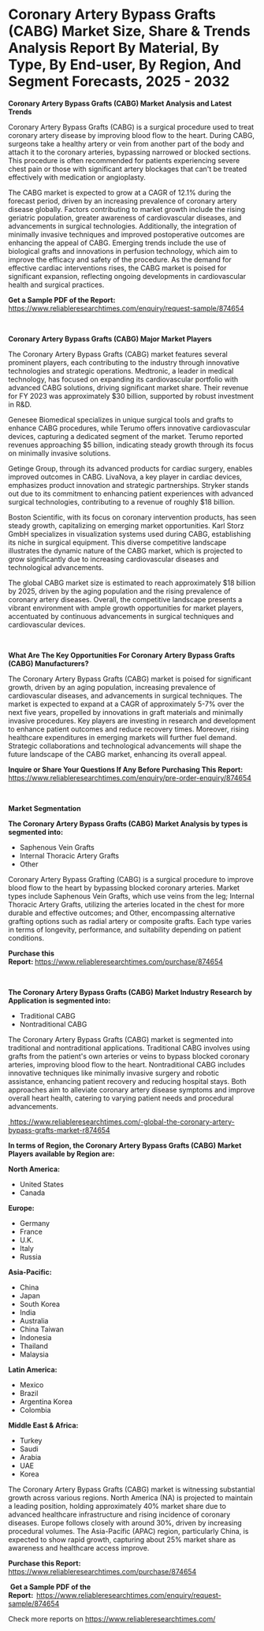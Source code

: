 <p><h1>Coronary Artery Bypass Grafts (CABG) Market Size, Share & Trends Analysis Report By Material, By Type, By End-user, By Region, And Segment Forecasts, 2025 - 2032</h1></p><p><strong>Coronary Artery Bypass Grafts (CABG) Market Analysis and Latest Trends</strong></p>
<p><p>Coronary Artery Bypass Grafts (CABG) is a surgical procedure used to treat coronary artery disease by improving blood flow to the heart. During CABG, surgeons take a healthy artery or vein from another part of the body and attach it to the coronary arteries, bypassing narrowed or blocked sections. This procedure is often recommended for patients experiencing severe chest pain or those with significant artery blockages that can't be treated effectively with medication or angioplasty.</p><p>The CABG market is expected to grow at a CAGR of 12.1% during the forecast period, driven by an increasing prevalence of coronary artery disease globally. Factors contributing to market growth include the rising geriatric population, greater awareness of cardiovascular diseases, and advancements in surgical technologies. Additionally, the integration of minimally invasive techniques and improved postoperative outcomes are enhancing the appeal of CABG. Emerging trends include the use of biological grafts and innovations in perfusion technology, which aim to improve the efficacy and safety of the procedure. As the demand for effective cardiac interventions rises, the CABG market is poised for significant expansion, reflecting ongoing developments in cardiovascular health and surgical practices.</p></p>
<p><strong>Get a Sample PDF of the Report:&nbsp;</strong> <a href="https://www.reliableresearchtimes.com/enquiry/request-sample/874654?utm_campaign=2997&utm_medium=2&utm_source=Github&utm_content=ia&utm_term=21032025&utm_id=coronary-artery-bypass-grafts-cabg">https://www.reliableresearchtimes.com/enquiry/request-sample/874654</a></p>
<p>&nbsp;</p>
<p><strong>Coronary Artery Bypass Grafts (CABG) Major Market Players</strong></p>
<p><p>The Coronary Artery Bypass Grafts (CABG) market features several prominent players, each contributing to the industry through innovative technologies and strategic operations. Medtronic, a leader in medical technology, has focused on expanding its cardiovascular portfolio with advanced CABG solutions, driving significant market share. Their revenue for FY 2023 was approximately $30 billion, supported by robust investment in R&D.</p><p>Genesee Biomedical specializes in unique surgical tools and grafts to enhance CABG procedures, while Terumo offers innovative cardiovascular devices, capturing a dedicated segment of the market. Terumo reported revenues approaching $5 billion, indicating steady growth through its focus on minimally invasive solutions.</p><p>Getinge Group, through its advanced products for cardiac surgery, enables improved outcomes in CABG. LivaNova, a key player in cardiac devices, emphasizes product innovation and strategic partnerships. Stryker stands out due to its commitment to enhancing patient experiences with advanced surgical technologies, contributing to a revenue of roughly $18 billion.</p><p>Boston Scientific, with its focus on coronary intervention products, has seen steady growth, capitalizing on emerging market opportunities. Karl Storz GmbH specializes in visualization systems used during CABG, establishing its niche in surgical equipment. This diverse competitive landscape illustrates the dynamic nature of the CABG market, which is projected to grow significantly due to increasing cardiovascular diseases and technological advancements.</p><p>The global CABG market size is estimated to reach approximately $18 billion by 2025, driven by the aging population and the rising prevalence of coronary artery diseases. Overall, the competitive landscape presents a vibrant environment with ample growth opportunities for market players, accentuated by continuous advancements in surgical techniques and cardiovascular devices.</p></p>
<p>&nbsp;</p>
<p><strong>What Are The Key Opportunities For Coronary Artery Bypass Grafts (CABG) Manufacturers?</strong></p>
<p><p>The Coronary Artery Bypass Grafts (CABG) market is poised for significant growth, driven by an aging population, increasing prevalence of cardiovascular diseases, and advancements in surgical techniques. The market is expected to expand at a CAGR of approximately 5-7% over the next five years, propelled by innovations in graft materials and minimally invasive procedures. Key players are investing in research and development to enhance patient outcomes and reduce recovery times. Moreover, rising healthcare expenditures in emerging markets will further fuel demand. Strategic collaborations and technological advancements will shape the future landscape of the CABG market, enhancing its overall appeal.</p></p>
<p><strong>Inquire or Share Your Questions If Any Before Purchasing This Report:</strong> <a href="https://www.reliableresearchtimes.com/enquiry/pre-order-enquiry/874654?utm_campaign=2997&utm_medium=2&utm_source=Github&utm_content=ia&utm_term=21032025&utm_id=coronary-artery-bypass-grafts-cabg">https://www.reliableresearchtimes.com/enquiry/pre-order-enquiry/874654</a></p>
<p>&nbsp;</p>
<p><strong>Market Segmentation</strong></p>
<p><strong>The Coronary Artery Bypass Grafts (CABG) Market Analysis by types is segmented into:</strong></p>
<p><ul><li>Saphenous Vein Grafts</li><li>Internal Thoracic Artery Grafts</li><li>Other</li></ul></p>
<p><p>Coronary Artery Bypass Grafting (CABG) is a surgical procedure to improve blood flow to the heart by bypassing blocked coronary arteries. Market types include Saphenous Vein Grafts, which use veins from the leg; Internal Thoracic Artery Grafts, utilizing the arteries located in the chest for more durable and effective outcomes; and Other, encompassing alternative grafting options such as radial artery or composite grafts. Each type varies in terms of longevity, performance, and suitability depending on patient conditions.</p></p>
<p><strong>Purchase this Report:&nbsp;</strong><a href="https://www.reliableresearchtimes.com/purchase/874654?utm_campaign=2997&utm_medium=2&utm_source=Github&utm_content=ia&utm_term=21032025&utm_id=coronary-artery-bypass-grafts-cabg">https://www.reliableresearchtimes.com/purchase/874654</a></p>
<p>&nbsp;</p>
<p><strong>The Coronary Artery Bypass Grafts (CABG) Market Industry Research by Application is segmented into:</strong></p>
<p><ul><li>Traditional CABG</li><li>Nontraditional CABG</li></ul></p>
<p><p>The Coronary Artery Bypass Grafts (CABG) market is segmented into traditional and nontraditional applications. Traditional CABG involves using grafts from the patient's own arteries or veins to bypass blocked coronary arteries, improving blood flow to the heart. Nontraditional CABG includes innovative techniques like minimally invasive surgery and robotic assistance, enhancing patient recovery and reducing hospital stays. Both approaches aim to alleviate coronary artery disease symptoms and improve overall heart health, catering to varying patient needs and procedural advancements.</p></p>
<p><a href="https://www.reliableresearchtimes.com/-global-the-coronary-artery-bypass-grafts-market-r874654?utm_campaign=2997&utm_medium=2&utm_source=Github&utm_content=ia&utm_term=21032025&utm_id=coronary-artery-bypass-grafts-cabg">&nbsp;https://www.reliableresearchtimes.com/-global-the-coronary-artery-bypass-grafts-market-r874654</a></p>
<p><strong>In terms of Region, the Coronary Artery Bypass Grafts (CABG) Market Players available by Region are:</strong></p>
<p>
    <p> <strong> North America: </strong>
        <ul>
            <li>United States</li>
            <li>Canada</li>
        </ul>
        </p> 
    <p> <strong> Europe: </strong>
        <ul>
            <li>Germany</li>
            <li>France</li>
            <li>U.K.</li>
            <li>Italy</li>
            <li>Russia</li>
        </ul>
        </p> 
    <p> <strong> Asia-Pacific: </strong>
        <ul>
            <li>China</li>
            <li>Japan</li>
            <li>South Korea</li>
            <li>India</li>
            <li>Australia</li>
            <li>China Taiwan</li>
            <li>Indonesia</li>
            <li>Thailand</li>
            <li>Malaysia</li>
        </ul>
        </p> 
    <p> <strong> Latin America: </strong>
        <ul>
            <li>Mexico</li>
            <li>Brazil</li>
            <li>Argentina Korea</li>
            <li>Colombia</li>
        </ul>
        </p> 
    <p> <strong> Middle East & Africa: </strong>
        <ul>
            <li>Turkey</li>
            <li>Saudi</li>
            <li>Arabia</li>
            <li>UAE</li>
            <li>Korea</li>
        </ul>
    </p>
    </p>
<p><p>The Coronary Artery Bypass Grafts (CABG) market is witnessing substantial growth across various regions. North America (NA) is projected to maintain a leading position, holding approximately 40% market share due to advanced healthcare infrastructure and rising incidence of coronary diseases. Europe follows closely with around 30%, driven by increasing procedural volumes. The Asia-Pacific (APAC) region, particularly China, is expected to show rapid growth, capturing about 25% market share as awareness and healthcare access improve.</p></p>
<p><strong>Purchase this Report: </strong><a href="https://www.reliableresearchtimes.com/purchase/874654?utm_campaign=2997&utm_medium=2&utm_source=Github&utm_content=ia&utm_term=21032025&utm_id=coronary-artery-bypass-grafts-cabg">https://www.reliableresearchtimes.com/purchase/874654</a></p>
<p>&nbsp;<strong>Get a Sample PDF of the Report:&nbsp;&nbsp;</strong><a href="https://www.reliableresearchtimes.com/enquiry/request-sample/874654?utm_campaign=2997&utm_medium=2&utm_source=Github&utm_content=ia&utm_term=21032025&utm_id=coronary-artery-bypass-grafts-cabg">https://www.reliableresearchtimes.com/enquiry/request-sample/874654</a></p>
<p><strong></strong></p>
<p>Check more reports on <a href="https://www.reliableresearchtimes.com/?utm_campaign=2997&utm_medium=2&utm_source=Github&utm_content=ia&utm_term=21032025&utm_id=coronary-artery-bypass-grafts-cabg">https://www.reliableresearchtimes.com/</a></p>